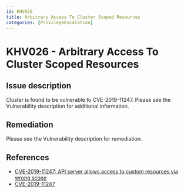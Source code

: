 ```yaml
---
id: KHV026
title: Arbitrary Access To Cluster Scoped Resources
categories: [PrivilegeEscalation]
---
```


# KHV026 - Arbitrary Access To Cluster Scoped Resources

## Issue description

Cluster is found to be vulnerable to CVE-2019-11247. Please see the Vulnerability description for additional information.

## Remediation

Please see the Vulnerability description for remediation.

## References

- [CVE-2019-11247: API server allows access to custom resources via wrong scope](https://github.com/kubernetes/kubernetes/issues/80983)
- [CVE-2019-11247](https://cve.mitre.org/cgi-bin/cvename.cgi?name=CVE-2019-11247)
